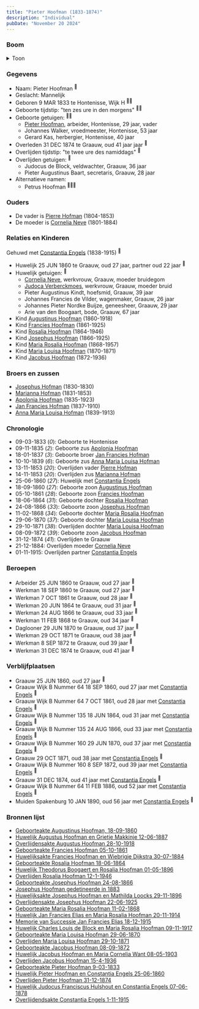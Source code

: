 ```yaml
---
title: "Pieter Hoofman (1833-1874)"
description: "Individual"
pubDate: "November 20 2024"
---
```


### Boom
<details><summary>Toon</summary>

![test](https://www.plantuml.com/plantuml/svg/bPPDJ-Cm48Rl_XKZE72gr7mdg4AqtHGMBL2ni9VL2Zc9QQCcTcKdYoh4Vzy9SKb9MJ2tskEn7y_xUj9JLL5PrML1r2hdQoff2GbDLmifQfvDHI4aL99oXI76AxBCCmPfBjE2jRzPkQusKB8oOLArKwfYaebgisPaPzUqe4h14m60YP0PaxVBF5rnfjHeLDASdvo0Gvu9EOBvor6Aj1a7yvn9oU1SF9IK7m1Ly7qu7DeMm67ipBpP13TzUiXPaJt3w3YXoUO-4LLLiECJy64MJy0AXoxcyuhnN2csirgjwgAufpoxJwLGAX78WscM0rVNlp3FS-1CKbe_8fd6cGh9MP5Jk69_MOTZ8yvi4Zknym4Ehj8yrdRVJrdmej_YAUQ4xXxBwFYHPLdE5mrp11TtLxZE6RvGpP1g6C5XaI-MrOOLXNX4icUYYpSOw1L4utSJEXCdcf3ba1qbK5giv5ifi5gl4dukIGINuvi6q_cI9Cws3C5E6JfDEFgOLwXAp1UiK1sRQw8BqeGmGJtHU0RkQCqHMTw7WjYU5iJV4SJR5qIdZkj5hQgSrsglmCF0nEjM23_Z-SjvvkOAuNfwszmbXCiQ7o_lW6RuxDESxUFOZWcEr-uS-kPM3pGCLcvSDbqaesN7SoCKRTxT7ewXn5irN6CUouQBCUP4hh-dz8LGRBryHoo4DwWEGe_lpXeStrmikxr2KvyZDS2qlumlwO9rL9TKOeN-ModVg5AMRb9-Q8pcjjQBl03Ewq9LVQ8VeixLEq21KTVSThRW2yQEjFq2Qrywceha7UK2sqIvxIl3rSO-GZ_FiUT5pewFTEVSjbsFw7RLJUY6CT0zuEtOTdfZjpVkvTj-RzpRBx29RZM3t_WLnqxmv_KW_UZx0PVevzSFj7T1b_O3Fj4sx0S2ektG2o0LEMKympye_m00)
</details>

### Gegevens
- Naam: Pieter Hoofman <sup><a href="../s00025/" style="text-decoration:none" title="Geboorteakte Pieter Hoofman 9-03-1833">:link:</a></sup>
- Geslacht: Mannelijk
- Geboren 9 MAR 1833 te Hontenisse, Wijk H <sup><a href="../s00024/" style="text-decoration:none" title="Huwelijk Pieter Hoofman en Constantia Engels 25-06-1860">:link:</a><a href="../s00025/" style="text-decoration:none" title="Geboorteakte Pieter Hoofman 9-03-1833">:link:</a></sup>
- Geboorte tijdstip: "ten zes ure in den morgens" <sup><a href="../s00024/" style="text-decoration:none" title="Huwelijk Pieter Hoofman en Constantia Engels 25-06-1860">:link:</a><a href="../s00025/" style="text-decoration:none" title="Geboorteakte Pieter Hoofman 9-03-1833">:link:</a></sup>
- Geboorte getuigen: <sup><a href="../s00024/" style="text-decoration:none" title="Huwelijk Pieter Hoofman en Constantia Engels 25-06-1860">:link:</a><a href="../s00025/" style="text-decoration:none" title="Geboorteakte Pieter Hoofman 9-03-1833">:link:</a></sup>
  - [Pieter Hoofman](../i00021/), arbeider, Hontenisse, 29 jaar, vader
  - Johannes Walker, vroedmeester, Hontenisse, 53 jaar
  - Gerard Kas, herbergier, Hontenisse, 40 jaar
- Overleden 31 DEC 1874 te Graauw, oud 41 jaar jaar <sup><a href="../s00026/" style="text-decoration:none" title="Overlijden Pieter Hoofman 31-12-1874">:link:</a></sup>
- Overlijden tijdstip: "te twee ure des namiddags" <sup><a href="../s00026/" style="text-decoration:none" title="Overlijden Pieter Hoofman 31-12-1874">:link:</a></sup>
- Overlijden getuigen: <sup><a href="../s00026/" style="text-decoration:none" title="Overlijden Pieter Hoofman 31-12-1874">:link:</a></sup>
  - Judocus de Block, veldwachter, Graauw, 36 jaar
  - Pieter Augustinus Baart, secretaris, Graauw, 28 jaar
- Alternatieve namen:
  - Petrus Hoofman <sup><a href="../s00011/" style="text-decoration:none" title="Geboorteakte Augustinus Hoofman, 18-09-1860">:link:</a><a href="../s00006/" style="text-decoration:none" title="Huwelijk Augustus Hoofman en Grietje Makkinje 12-06-1887">:link:</a><a href="../s00305/" style="text-decoration:none" title="Josephus Hoofman gedetineerde in 1883">:link:</a></sup>

### Ouders
- De vader is [Pierre Hofman](../i00021/) (1804-1853)
- De moeder is [Cornelia Neve](../i00022/) (1801-1884)

### Relaties en Kinderen

Gehuwd met [Constantia Engels](../i00014/) (1838-1915) <sup><a href="../s00024/" style="text-decoration:none" title="Huwelijk Pieter Hoofman en Constantia Engels 25-06-1860">:link:</a></sup>
- Huwelijk 25 JUN 1860 te Graauw, oud 27 jaar, partner oud 22 jaar <sup><a href="../s00024/" style="text-decoration:none" title="Huwelijk Pieter Hoofman en Constantia Engels 25-06-1860">:link:</a></sup>
- Huwelijk getuigen:  <sup><a href="../s00024/" style="text-decoration:none" title="Huwelijk Pieter Hoofman en Constantia Engels 25-06-1860">:link:</a></sup>
  - [Cornelia Neve](../i00022/), werkvrouw, Graauw, moeder bruidegom
  - [Judoca Verberckmoes](../i00224/), werkvrouw, Graauw, moeder bruid
  - Pieter Augustinus Kindt, hoefsmid, Graauw, 39 jaar
  - Johannes Francies de Vilder, wagenmaker, Graauw, 26 jaar
  - Johannes Pieter Nordke Buijze, geneesheer, Graauw, 29 jaar
  - Arie van den Boogaart, bode, Graauw, 67 jaar
- Kind [Augustinus Hoofman](../i00007/) (1860-1918)
- Kind [Francies Hoofman](../i00023/) (1861-1925)
- Kind [Rosalia Hoofman](../i00024/) (1864-1946)
- Kind [Josephus Hoofman](../i00025/) (1866-1925)
- Kind [Maria Rosalia Hoofman](../i00026/) (1868-1957)
- Kind [Maria Louisa Hoofman](../i00027/) (1870-1871)
- Kind [Jacobus Hoofman](../i00072/) (1872-1936)

### Broers en zussen
- [Josephus Hofman](../i00033/) (1830-1830)
- [Marianna Hofman](../i00034/) (1831-1853)
- [Apolonia Hoofman](../i00028/) (1835-1923)
- [Jan Francies Hofman](../i00035/) (1837-1910)
- [Anna Maria Louisa Hofman](../i00036/) (1839-1913)

### Chronologie
- 09-03-1833 (<i>0</i>): Geboorte te Hontenisse
- 09-11-1835 (<i>2</i>): Geboorte zus [Apolonia Hoofman](../i00028/)
- 18-01-1837 (<i>3</i>): Geboorte broer [Jan Francies Hofman](../i00035/)
- 10-10-1839 (<i>6</i>): Geboorte zus [Anna Maria Louisa Hofman](../i00036/)
- 13-11-1853 (<i>20</i>): Overlijden vader [Pierre Hofman](../i00021/)
- 14-11-1853 (<i>20</i>): Overlijden zus [Marianna Hofman](../i00034/)
- 25-06-1860 (<i>27</i>): Huwelijk met [Constantia Engels](../i00014/)
- 18-09-1860 (<i>27</i>): Geboorte zoon [Augustinus Hoofman](../i00007/)
- 05-10-1861 (<i>28</i>): Geboorte zoon [Francies Hoofman](../i00023/)
- 18-06-1864 (<i>31</i>): Geboorte dochter [Rosalia Hoofman](../i00024/)
- 24-08-1866 (<i>33</i>): Geboorte zoon [Josephus Hoofman](../i00025/)
- 11-02-1868 (<i>34</i>): Geboorte dochter [Maria Rosalia Hoofman](../i00026/)
- 29-06-1870 (<i>37</i>): Geboorte dochter [Maria Louisa Hoofman](../i00027/)
- 29-10-1871 (<i>38</i>): Overlijden dochter [Maria Louisa Hoofman](../i00027/)
- 08-09-1872 (<i>39</i>): Geboorte zoon [Jacobus Hoofman](../i00072/)
- 31-12-1874 (<i>41</i>): Overlijden te Graauw
- 21-12-1884: Overlijden moeder [Cornelia Neve](../i00022/)
- 01-11-1915: Overlijden partner [Constantia Engels](../i00014/)

### Beroepen
- Arbeider 25 JUN 1860 te Graauw, oud 27 jaar <sup><a href="../s00024/" style="text-decoration:none" title="Huwelijk Pieter Hoofman en Constantia Engels 25-06-1860">:link:</a></sup>
- Werkman 18 SEP 1860 te Graauw, oud 27 jaar <sup><a href="../s00011/" style="text-decoration:none" title="Geboorteakte Augustinus Hoofman, 18-09-1860">:link:</a></sup>
- Werkman 7 OCT 1861 te Graauw, oud 28 jaar <sup><a href="../s00028/" style="text-decoration:none" title="Geboorteakte Francies Hoofman 05-10-1861">:link:</a></sup>
- Werkman 20 JUN 1864 te Graauw, oud 31 jaar <sup><a href="../s00029/" style="text-decoration:none" title="Geboorteakte Rosalia Hoofman 18-06-1864">:link:</a></sup>
- Werkman 24 AUG 1866 te Graauw, oud 33 jaar <sup><a href="../s00030/" style="text-decoration:none" title="Geboorteakte Josephus Hoofman 24-08-1866">:link:</a></sup>
- Werkman 11 FEB 1868 te Graauw, oud 34 jaar <sup><a href="../s00031/" style="text-decoration:none" title="Geboorteakte Maria Rosalia Hoofman 11-02-1868">:link:</a></sup>
- Daglooner 29 JUN 1870 te Graauw, oud 37 jaar <sup><a href="../s00042/" style="text-decoration:none" title="Geboorteakte Maria Louisa Hoofman 29-06-1870">:link:</a></sup>
- Werkman 29 OCT 1871 te Graauw, oud 38 jaar <sup><a href="../s00032/" style="text-decoration:none" title="Overlijden Maria Louisa Hoofman 29-10-1871">:link:</a></sup>
- Werkman 8 SEP 1872 te Graauw, oud 39 jaar <sup><a href="../s00085/" style="text-decoration:none" title="Geboorteakte Jacobus Hoofman 08-09-1872">:link:</a></sup>
- Werkman 31 DEC 1874 te Graauw, oud 41 jaar <sup><a href="../s00026/" style="text-decoration:none" title="Overlijden Pieter Hoofman 31-12-1874">:link:</a></sup>

### Verblijfplaatsen
- Graauw  25 JUN 1860, oud 27 jaar  <sup><a href="../s00024/" style="text-decoration:none" title="Huwelijk Pieter Hoofman en Constantia Engels 25-06-1860">:link:</a></sup>
- Graauw Wijk B Nummer 64 18 SEP 1860, oud 27 jaar met [Constantia Engels](../i00014/) <sup><a href="../s00011/" style="text-decoration:none" title="Geboorteakte Augustinus Hoofman, 18-09-1860">:link:</a></sup>
- Graauw Wijk B Nummer 64 7 OCT 1861, oud 28 jaar met [Constantia Engels](../i00014/) <sup><a href="../s00028/" style="text-decoration:none" title="Geboorteakte Francies Hoofman 05-10-1861">:link:</a></sup>
- Graauw Wijk B Nummer 135 18 JUN 1864, oud 31 jaar met [Constantia Engels](../i00014/) <sup><a href="../s00029/" style="text-decoration:none" title="Geboorteakte Rosalia Hoofman 18-06-1864">:link:</a></sup>
- Graauw Wijk B Nummer 135 24 AUG 1866, oud 33 jaar met [Constantia Engels](../i00014/) <sup><a href="../s00030/" style="text-decoration:none" title="Geboorteakte Josephus Hoofman 24-08-1866">:link:</a></sup>
- Graauw Wijk B Nummer 160 29 JUN 1870, oud 37 jaar met [Constantia Engels](../i00014/) <sup><a href="../s00042/" style="text-decoration:none" title="Geboorteakte Maria Louisa Hoofman 29-06-1870">:link:</a></sup>
- Graauw  29 OCT 1871, oud 38 jaar met [Constantia Engels](../i00014/) <sup><a href="../s00032/" style="text-decoration:none" title="Overlijden Maria Louisa Hoofman 29-10-1871">:link:</a></sup>
- Graauw Wijk B Nummer 160 8 SEP 1872, oud 39 jaar met [Constantia Engels](../i00014/) <sup><a href="../s00085/" style="text-decoration:none" title="Geboorteakte Jacobus Hoofman 08-09-1872">:link:</a></sup>
- Graauw  31 DEC 1874, oud 41 jaar met [Constantia Engels](../i00014/) <sup><a href="../s00026/" style="text-decoration:none" title="Overlijden Pieter Hoofman 31-12-1874">:link:</a></sup>
- Graauw Wijk B Nummer 64 11 FEB 1886, oud 52 jaar met [Constantia Engels](../i00014/) <sup><a href="../s00031/" style="text-decoration:none" title="Geboorteakte Maria Rosalia Hoofman 11-02-1868">:link:</a></sup>
- Muiden Spakenburg 10 JAN 1890, oud 56 jaar met [Constantia Engels](../i00014/) <sup><a href="../s00005/" style="text-decoration:none" title="Overlijden Petrus Johannes Hoofman 10-01-1890">:link:</a></sup>

### Bronnen lijst
- [Geboorteakte Augustinus Hoofman, 18-09-1860](../s00011/)
- [Huwelijk Augustus Hoofman en Grietje Makkinje 12-06-1887](../s00006/)
- [Overlijdensakte Augustus Hoofman 28-10-1918](../s00008/)
- [Geboorteakte Francies Hoofman 05-10-1861](../s00028/)
- [Huwelijksakte Francies Hoofman en Wiebrigje Dijkstra 30-07-1884 ](../s00251/)
- [Geboorteakte Rosalia Hoofman 18-06-1864](../s00029/)
- [Huwelijk Theodorus Boogaert en Rosalia Hoofman 01-05-1896](../s00316/)
- [Overlijden Rosalia Hoofman 12-1-1946 ](../s00033/)
- [Geboorteakte Josephus Hoofman 24-08-1866](../s00030/)
- [Josephus Hoofman gedetineerde in 1883](../s00305/)
- [Huwelijksakte Josephus Hoofman en Mathilda Loocks 29-11-1896](../s00306/)
- [Overlijdensakte Josephus Hoofman 22-06-1925](../s00345/)
- [Geboorteakte Maria Rosalia Hoofman 11-02-1868](../s00031/)
- [Huwelijk Jan Francies Elias en Maria Rosalia Hoofman 20-11-1914](../s00355/)
- [Memorie van Successie Jan Francies Elias 18-12-1915](../s00357/)
- [Huwelijk Charles Louis de Block en Maria Rosalia Hoofman 09-11-1917](../s00358/)
- [Geboorteakte Maria Louisa Hoofman 29-06-1870](../s00042/)
- [Overlijden Maria Louisa Hoofman 29-10-1871](../s00032/)
- [Geboorteakte Jacobus Hoofman 08-09-1872](../s00085/)
- [Huwelijk Jacobus Hoofman en Maria Cornelia Want 08-05-1903](../s00361/)
- [Overlijden Jacobus Hoofman 15-4-1936](../s00095/)
- [Geboorteakte Pieter Hoofman 9-03-1833](../s00025/)
- [Huwelijk Pieter Hoofman en Constantia Engels 25-06-1860](../s00024/)
- [Overlijden Pieter Hoofman 31-12-1874](../s00026/)
- [Huwelijk Judocus Franciscus Hulshout en Constantia Engels 07-06-1878](../s00377/)
- [Overlijdendsakte Constantia Engels 1-11-1915](../s00027/)